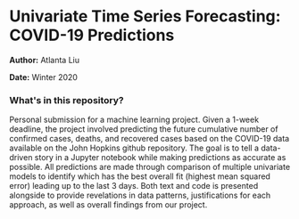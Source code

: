 # Univariate Time Series Forecasting: COVID-19 Predictions

**Author:** Atlanta Liu

**Date:** Winter 2020

### What's in this repository?

Personal submission for a machine learning project. Given a 1-week deadline, the project involved predicting the future cumulative number of confirmed cases, deaths, and recovered cases based on the COVID-19 data available on the John Hopkins github repository. The goal is to tell a data-driven story in a Jupyter notebook while making predictions as accurate as possible. All predictions are made through  comparison of multiple univariate models to identify which has the best overall fit (highest mean squared error) leading up to the last 3 days. Both text and code is presented alongside to provide revelations in data patterns, justifications for each approach, as well as overall findings from our project.



